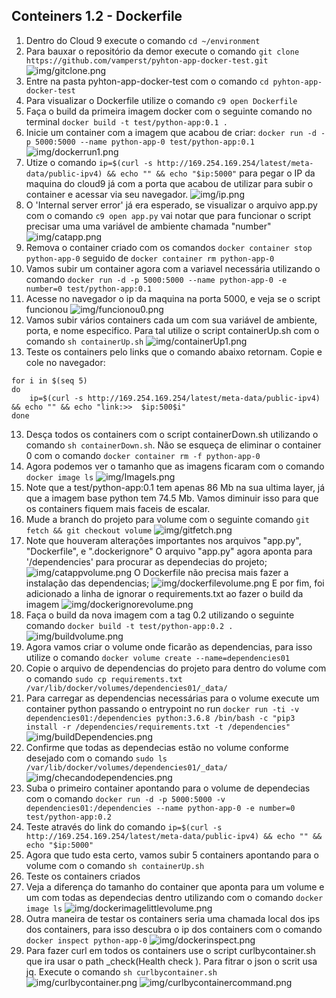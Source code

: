 ## Conteiners 1.2 - Dockerfile

1. Dentro do Cloud 9 execute o comando `cd ~/environment`
1. Para bauxar o repositório da demor execute o comando `git clone https://github.com/vamperst/pyhton-app-docker-test.git`
![img/gitclone.png](img/gitclone.png)
3. Entre na pasta pyhton-app-docker-test com o comando `cd pyhton-app-docker-test`
4. Para visualizar o Dockerfile utilize o comando `c9 open Dockerfile`
5. Faça o build da primeira imagem docker com o seguinte comando no terminal `docker build -t test/python-app:0.1 .`
6. Inicie um container com a imagem que acabou de criar: `docker run -d -p 5000:5000 --name python-app-0 test/python-app:0.1` 
![img/dockerrun1.png](img/dockerrun1.png)
6. Utize o comando `ip=$(curl -s http://169.254.169.254/latest/meta-data/public-ipv4) && echo "" && echo "$ip:5000"` para pegar o IP da maquina do cloud9 já com a porta que acabou de utilizar para subir o container e acessar via seu navegador.
![img/ip.png](img/ip.png)
1. O 'Internal server error' já era esperado, se visualizar o arquivo app.py com o comando `c9 open app.py` vai notar que para funcionar o script precisar uma uma variável de ambiente chamada "number"
![img/catapp.png](img/catapp.png)
8. Remova o container criado com os comandos `docker container stop python-app-0` seguido de `docker container rm python-app-0`
9. Vamos subir um container agora com a variavel necessária utilizando o comando `docker run -d -p 5000:5000 --name python-app-0 -e number=0 test/python-app:0.1`
10. Acesse no navegador o ip da maquina na porta 5000, e veja se o script funcionou
![img/funcionou0.png](img/funcionou0.png)
11. Vamos subir vários containers cada um com sua variável de ambiente, porta, e nome especifico. Para tal utilize o script containerUp.sh com o comando `sh containerUp.sh`
![img/containerUp1.png](img/containerUp1.png)
12. Teste os containers pelo links que o comando abaixo retornam. Copie e cole no navegador:
``` shell
for i in $(seq 5)
do
    ip=$(curl -s http://169.254.169.254/latest/meta-data/public-ipv4) && echo "" && echo "link:>>  $ip:500$i"
done
```
13. Desça todos os containers com o script containerDown.sh utilizando o comando `sh containerDown.sh`. Não se esqueça de eliminar o container 0 com o comando `docker container rm -f python-app-0`
14. Agora podemos ver o tamanho que as imagens ficaram com o comando `docker image ls`
![img/Imagels.png](img/Imagels.png)
15. Note que a test/python-app:0.1 tem apenas 86 Mb na sua ultima layer, já que a imagem base python tem 74.5 Mb. Vamos diminuir isso para que os containers fiquem mais faceis de escalar.
16. Mude a branch do projeto para volume com o seguinte comando `git fetch && git checkout volume`
![img/gitfetch.png](img/gitfetch.png)
17. Note que houveram alterações importantes nos arquivos "app.py", "Dockerfile", e ".dockerignore"
O arquivo "app.py" agora aponta para '/dependencies' para procurar as dependecias do projeto;
![img/catappvolume.png](img/catappvolume.png)
O Dockerfile não precisa mais fazer a instalação das dependencias;
![img/dockerfilevolume.png](img/dockerfilevolume.png)
E por fim, foi adicionado a linha de ignorar o requirements.txt ao fazer o build da imagem
![img/dockerignorevolume.png](img/dockerignorevolume.png)
18. Faça o build da nova imagem com a tag 0.2 utilizando o seguinte comando `docker build -t test/python-app:0.2 .`
![img/buildvolume.png](img/buildvolume.png)
19. Agora vamos criar o volume onde ficarão as dependencias, para isso utilize o comando `docker volume create --name=dependencies01`
20. Copie o arquivo de dependencias do projeto para dentro do volume com o comando `sudo cp requirements.txt /var/lib/docker/volumes/dependencies01/_data/`
21. Para carregar as dependencias necessárias para o volume execute um container python passando o entrypoint no run `docker run -ti -v dependencies01:/dependencies python:3.6.8 /bin/bash -c "pip3 install -r /dependencies/requirements.txt -t /dependencies"`
![img/buildDependencies.png](img/buildDependencies.png)
22. Confirme que todas as dependecias estão no volume conforme desejado com o comando `sudo ls /var/lib/docker/volumes/dependencies01/_data/`
![img/checandodependencies.png](img/checandodependencies.png)
23. Suba o primeiro container apontando para o volume de dependecias com o comando `docker run -d -p 5000:5000 -v dependencies01:/dependencies --name python-app-0 -e number=0 test/python-app:0.2`
24. Teste através do link do comando `ip=$(curl -s http://169.254.169.254/latest/meta-data/public-ipv4) && echo "" && echo "$ip:5000"`
25. Agora que tudo esta certo, vamos subir 5 containers apontando para o volume com o comando `sh containerUp.sh`
26. Teste os containers criados
27. Veja a diferença do tamanho do container que aponta para um volume e um com todas as dependecias dentro utilizando com o comando `docker image ls`
![img/dockerimagelittlevolume.png](img/dockerimagelittlevolume.png)
28. Outra maneira de testar os containers seria uma chamada local dos ips dos containers, para isso descubra o ip dos containers com o comando `docker inspect python-app-0`
![img/dockerinspect.png](img/dockerinspect.png)
29. Para fazer curl em todos os containers use o script curlbycontainer.sh que ira usar o path _check(Health check ). Para fitrar o json o scrit usa jq. Execute o comando `sh curlbycontainer.sh`
![img/curlbycontainer.png](img/curlbycontainer.png)
![img/curlbycontainercommand.png](img/curlbycontainercommand.png)
